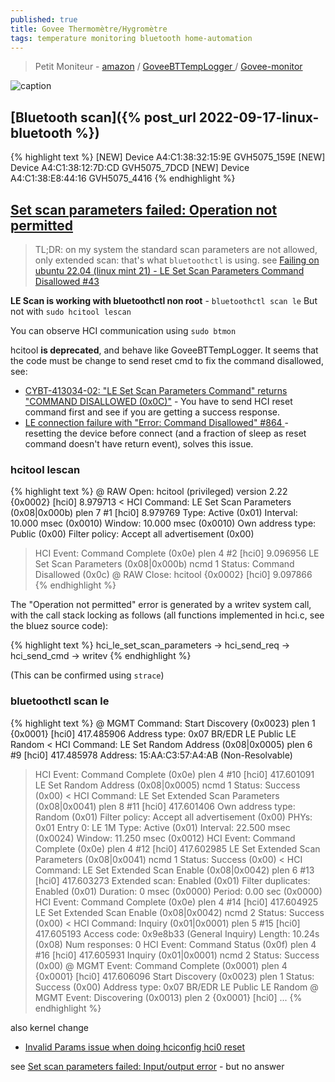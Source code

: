```yaml
---
published: true
title: Govee Thermomètre/Hygromètre
tags: temperature monitoring bluetooth home-automation
---
```

> Petit Moniteur - [amazon](https://www.amazon.fr/gp/product/B08XQBZWHQ/ref=ppx_yo_dt_b_asin_title_o06_s00?ie=UTF8&th=1) / [ GoveeBTTempLogger
](https://github.com/wcbonner/GoveeBTTempLogger) / [ Govee-monitor
](https://github.com/yduf/Govee-monitor)

![caption](https://github.com/wcbonner/GoveeBTTempLogger/raw/master/gvh-E35ECC215C0F-day.svg)

## [Bluetooth scan]({% post_url 2022-09-17-linux-bluetooth %})

{% highlight text %}
[NEW] Device A4:C1:38:32:15:9E GVH5075_159E
[NEW] Device A4:C1:38:12:7D:CD GVH5075_7DCD
[NEW] Device A4:C1:38:E8:44:16 GVH5075_4416
{% endhighlight %}


## [Set scan parameters failed: Operation not permitted](https://unix.stackexchange.com/questions/96106/bluetooth-le-scan-as-non-root)

> TL;DR: on my system the standard scan parameters are not allowed, only extended scan: that's what `bluetoothctl` is using. see [ Failing on ubuntu 22.04 (linux mint 21) - LE Set Scan Parameters Command Disallowed #43 ](https://github.com/wcbonner/GoveeBTTempLogger/issues/43)


**LE Scan is working with bluetoothctl non root** - `bluetoothctl scan le`
But not with `sudo hcitool lescan`

You can observe HCI communication using `sudo btmon`

hcitool **is deprecated**, and behave like GoveeBTTempLogger.
It seems that the code must be change to send reset cmd to fix the command disallowed, see:
- [CYBT-413034-02: "LE Set Scan Parameters Command" returns "COMMAND DISALLOWED (0x0C)"](https://community.infineon.com/t5/Smart-Bluetooth/CYBT-413034-02-quot-LE-Set-Scan-Parameters-Command-quot-returns-quot-COMMAND/td-p/236681) -  You have to send HCI reset command first and see if you are getting a success response.
- [LE connection failure with "Error: Command Disallowed" #864 ](https://github.com/noble/noble/issues/864) - resetting the device before connect (and a fraction of sleep as reset command doesn't have return event), solves this issue. 

### hcitool lescan
{% highlight text %}
@ RAW Open: hcitool (privileged) version 2.22                                              {0x0002} [hci0] 8.979713
< HCI Command: LE Set Scan Parameters (0x08|0x000b) plen 7                                       #1 [hci0] 8.979769
        Type: Active (0x01)
        Interval: 10.000 msec (0x0010)
        Window: 10.000 msec (0x0010)
        Own address type: Public (0x00)
        Filter policy: Accept all advertisement (0x00)
> HCI Event: Command Complete (0x0e) plen 4                                                      #2 [hci0] 9.096956
      LE Set Scan Parameters (0x08|0x000b) ncmd 1
        Status: Command Disallowed (0x0c)
@ RAW Close: hcitool                                                                       {0x0002} [hci0] 9.097866
{% endhighlight %}

The "Operation not permitted" error is generated by a writev system call, with the call stack locking as follows (all functions implemented in hci.c, see the bluez source code):

{% highlight text %}
hci_le_set_scan_parameters -> hci_send_req -> hci_send_cmd -> writev
{% endhighlight %}

(This can be confirmed using `strace`)

### bluetoothctl scan le

{% highlight text %}
@ MGMT Command: Start Discovery (0x0023) plen 1                                          {0x0001} [hci0] 417.485906
        Address type: 0x07
          BR/EDR
          LE Public
          LE Random
< HCI Command: LE Set Random Address (0x08|0x0005) plen 6                                      #9 [hci0] 417.485978
        Address: 15:AA:C3:57:A4:AB (Non-Resolvable)
> HCI Event: Command Complete (0x0e) plen 4                                                   #10 [hci0] 417.601091
      LE Set Random Address (0x08|0x0005) ncmd 1
        Status: Success (0x00)
< HCI Command: LE Set Extended Scan Parameters (0x08|0x0041) plen 8                           #11 [hci0] 417.601406
        Own address type: Random (0x01)
        Filter policy: Accept all advertisement (0x00)
        PHYs: 0x01
        Entry 0: LE 1M
          Type: Active (0x01)
          Interval: 22.500 msec (0x0024)
          Window: 11.250 msec (0x0012)
> HCI Event: Command Complete (0x0e) plen 4                                                   #12 [hci0] 417.602985
      LE Set Extended Scan Parameters (0x08|0x0041) ncmd 1
        Status: Success (0x00)
< HCI Command: LE Set Extended Scan Enable (0x08|0x0042) plen 6                               #13 [hci0] 417.603273
        Extended scan: Enabled (0x01)
        Filter duplicates: Enabled (0x01)
        Duration: 0 msec (0x0000)
        Period: 0.00 sec (0x0000)
> HCI Event: Command Complete (0x0e) plen 4                                                   #14 [hci0] 417.604925
      LE Set Extended Scan Enable (0x08|0x0042) ncmd 2
        Status: Success (0x00)
< HCI Command: Inquiry (0x01|0x0001) plen 5                                                   #15 [hci0] 417.605193
        Access code: 0x9e8b33 (General Inquiry)
        Length: 10.24s (0x08)
        Num responses: 0
> HCI Event: Command Status (0x0f) plen 4                                                     #16 [hci0] 417.605931
      Inquiry (0x01|0x0001) ncmd 2
        Status: Success (0x00)
@ MGMT Event: Command Complete (0x0001) plen 4                                           {0x0001} [hci0] 417.606096
      Start Discovery (0x0023) plen 1
        Status: Success (0x00)
        Address type: 0x07
          BR/EDR
          LE Public
          LE Random
@ MGMT Event: Discovering (0x0013) plen 2                                                {0x0001} [hci0] 
...
{% endhighlight %}

also kernel change
- [Invalid Params issue when doing hciconfig hci0 reset](https://stackoverflow.com/questions/61935284/invalid-params-issue-when-doing-hciconfig-hci0-reset)

see [Set scan parameters failed: Input/output error](https://stackoverflow.com/questions/60668497/hcitool-lescan-set-scan-parameters-failed-input-output-error?noredirect=1) - but no answer
